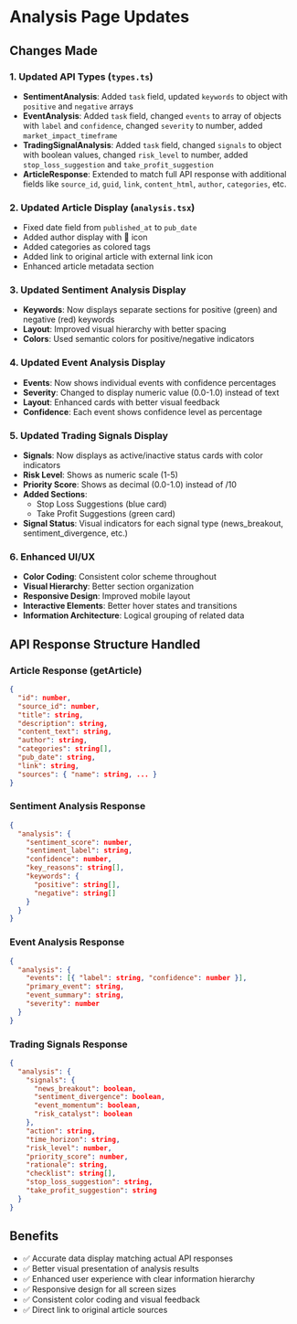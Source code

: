 # Analysis Page Updates

## Changes Made

### 1. Updated API Types (`types.ts`)
- **SentimentAnalysis**: Added `task` field, updated `keywords` to object with `positive` and `negative` arrays
- **EventAnalysis**: Added `task` field, changed `events` to array of objects with `label` and `confidence`, changed `severity` to number, added `market_impact_timeframe`
- **TradingSignalAnalysis**: Added `task` field, changed `signals` to object with boolean values, changed `risk_level` to number, added `stop_loss_suggestion` and `take_profit_suggestion`
- **ArticleResponse**: Extended to match full API response with additional fields like `source_id`, `guid`, `link`, `content_html`, `author`, `categories`, etc.

### 2. Updated Article Display (`analysis.tsx`)
- Fixed date field from `published_at` to `pub_date`
- Added author display with 👤 icon
- Added categories as colored tags
- Added link to original article with external link icon
- Enhanced article metadata section

### 3. Updated Sentiment Analysis Display
- **Keywords**: Now displays separate sections for positive (green) and negative (red) keywords
- **Layout**: Improved visual hierarchy with better spacing
- **Colors**: Used semantic colors for positive/negative indicators

### 4. Updated Event Analysis Display
- **Events**: Now shows individual events with confidence percentages
- **Severity**: Changed to display numeric value (0.0-1.0) instead of text
- **Layout**: Enhanced cards with better visual feedback
- **Confidence**: Each event shows confidence level as percentage

### 5. Updated Trading Signals Display
- **Signals**: Now displays as active/inactive status cards with color indicators
- **Risk Level**: Shows as numeric scale (1-5)
- **Priority Score**: Shows as decimal (0.0-1.0) instead of /10
- **Added Sections**: 
  - Stop Loss Suggestions (blue card)
  - Take Profit Suggestions (green card)
- **Signal Status**: Visual indicators for each signal type (news_breakout, sentiment_divergence, etc.)

### 6. Enhanced UI/UX
- **Color Coding**: Consistent color scheme throughout
- **Visual Hierarchy**: Better section organization
- **Responsive Design**: Improved mobile layout
- **Interactive Elements**: Better hover states and transitions
- **Information Architecture**: Logical grouping of related data

## API Response Structure Handled

### Article Response (getArticle)
```json
{
  "id": number,
  "source_id": number,
  "title": string,
  "description": string,
  "content_text": string,
  "author": string,
  "categories": string[],
  "pub_date": string,
  "link": string,
  "sources": { "name": string, ... }
}
```

### Sentiment Analysis Response
```json
{
  "analysis": {
    "sentiment_score": number,
    "sentiment_label": string,
    "confidence": number,
    "key_reasons": string[],
    "keywords": {
      "positive": string[],
      "negative": string[]
    }
  }
}
```

### Event Analysis Response
```json
{
  "analysis": {
    "events": [{ "label": string, "confidence": number }],
    "primary_event": string,
    "event_summary": string,
    "severity": number
  }
}
```

### Trading Signals Response
```json
{
  "analysis": {
    "signals": {
      "news_breakout": boolean,
      "sentiment_divergence": boolean,
      "event_momentum": boolean,
      "risk_catalyst": boolean
    },
    "action": string,
    "time_horizon": string,
    "risk_level": number,
    "priority_score": number,
    "rationale": string,
    "checklist": string[],
    "stop_loss_suggestion": string,
    "take_profit_suggestion": string
  }
}
```

## Benefits
- ✅ Accurate data display matching actual API responses
- ✅ Better visual presentation of analysis results
- ✅ Enhanced user experience with clear information hierarchy
- ✅ Responsive design for all screen sizes
- ✅ Consistent color coding and visual feedback
- ✅ Direct link to original article sources
